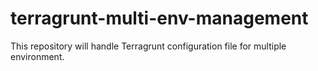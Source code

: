 # terragrunt-multi-env-management
This repository will handle Terragrunt configuration file for multiple environment. 
